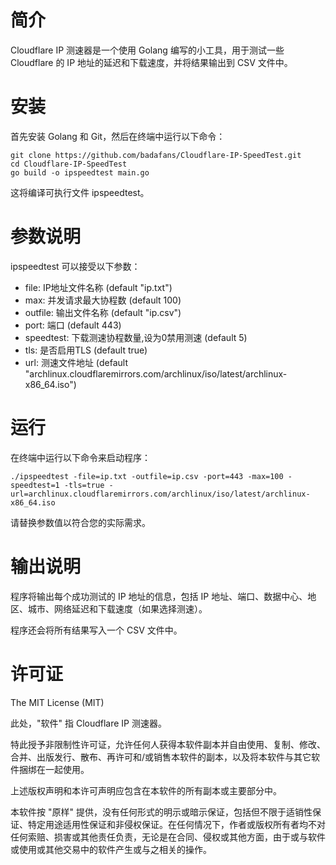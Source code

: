 # 简介
Cloudflare IP 测速器是一个使用 Golang 编写的小工具，用于测试一些 Cloudflare 的 IP 地址的延迟和下载速度，并将结果输出到 CSV 文件中。

# 安装
首先安装 Golang 和 Git，然后在终端中运行以下命令：

```
git clone https://github.com/badafans/Cloudflare-IP-SpeedTest.git
cd Cloudflare-IP-SpeedTest
go build -o ipspeedtest main.go
```
这将编译可执行文件 ipspeedtest。

# 参数说明
ipspeedtest 可以接受以下参数：

- file: IP地址文件名称 (default "ip.txt")
- max: 并发请求最大协程数 (default 100)
- outfile: 输出文件名称 (default "ip.csv")
- port:	端口 (default 443)
- speedtest: 下载测速协程数量,设为0禁用测速 (default 5)
- tls: 是否启用TLS (default true)
- url: 测速文件地址 (default "archlinux.cloudflaremirrors.com/archlinux/iso/latest/archlinux-x86_64.iso")

# 运行
在终端中运行以下命令来启动程序：

```
./ipspeedtest -file=ip.txt -outfile=ip.csv -port=443 -max=100 -speedtest=1 -tls=true -url=archlinux.cloudflaremirrors.com/archlinux/iso/latest/archlinux-x86_64.iso
```
请替换参数值以符合您的实际需求。

# 输出说明
程序将输出每个成功测试的 IP 地址的信息，包括 IP 地址、端口、数据中心、地区、城市、网络延迟和下载速度（如果选择测速）。

程序还会将所有结果写入一个 CSV 文件中。

# 许可证
The MIT License (MIT)

此处，"软件" 指 Cloudflare IP 测速器。

特此授予非限制性许可证，允许任何人获得本软件副本并自由使用、复制、修改、合并、出版发行、散布、再许可和/或销售本软件的副本，以及将本软件与其它软件捆绑在一起使用。

上述版权声明和本许可声明应包含在本软件的所有副本或主要部分中。

本软件按 "原样" 提供，没有任何形式的明示或暗示保证，包括但不限于适销性保证、特定用途适用性保证和非侵权保证。在任何情况下，作者或版权所有者均不对任何索赔、损害或其他责任负责，无论是在合同、侵权或其他方面，由于或与软件或使用或其他交易中的软件产生或与之相关的操作。
